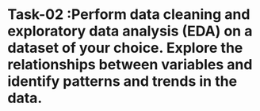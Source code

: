 # Task-02 :Perform data cleaning and exploratory data analysis (EDA) on a dataset of your choice. Explore the relationships between variables and identify patterns and trends in the data.

